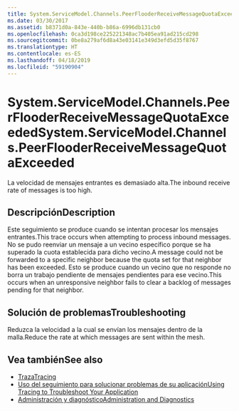 ```yaml
---
title: System.ServiceModel.Channels.PeerFlooderReceiveMessageQuotaExceeded
ms.date: 03/30/2017
ms.assetid: b8371d0a-843e-440b-b86a-6996db131cb0
ms.openlocfilehash: 0ca3d198ce225221348ac7b405ea91ad215cd298
ms.sourcegitcommit: 0be8a279af6d8a43e03141e349d3efd5d35f8767
ms.translationtype: HT
ms.contentlocale: es-ES
ms.lasthandoff: 04/18/2019
ms.locfileid: "59190904"
---
```

# <a name="systemservicemodelchannelspeerflooderreceivemessagequotaexceeded"></a><span data-ttu-id="2c9e7-102">System.ServiceModel.Channels.PeerFlooderReceiveMessageQuotaExceeded</span><span class="sxs-lookup"><span data-stu-id="2c9e7-102">System.ServiceModel.Channels.PeerFlooderReceiveMessageQuotaExceeded</span></span>
<span data-ttu-id="2c9e7-103">La velocidad de mensajes entrantes es demasiado alta.</span><span class="sxs-lookup"><span data-stu-id="2c9e7-103">The inbound receive rate of messages is too high.</span></span>  
  
## <a name="description"></a><span data-ttu-id="2c9e7-104">Descripción</span><span class="sxs-lookup"><span data-stu-id="2c9e7-104">Description</span></span>  
 <span data-ttu-id="2c9e7-105">Este seguimiento se produce cuando se intentan procesar los mensajes entrantes.</span><span class="sxs-lookup"><span data-stu-id="2c9e7-105">This trace occurs when attempting to process inbound messages.</span></span> <span data-ttu-id="2c9e7-106">No se pudo reenviar un mensaje a un vecino específico porque se ha superado la cuota establecida para dicho vecino.</span><span class="sxs-lookup"><span data-stu-id="2c9e7-106">A message could not be forwarded to a specific neighbor because the quota set for that neighbor has been exceeded.</span></span> <span data-ttu-id="2c9e7-107">Esto se produce cuando un vecino que no responde no borra un trabajo pendiente de mensajes pendientes para ese vecino.</span><span class="sxs-lookup"><span data-stu-id="2c9e7-107">This occurs when an unresponsive neighbor fails to clear a backlog of messages pending for that neighbor.</span></span>  
  
## <a name="troubleshooting"></a><span data-ttu-id="2c9e7-108">Solución de problemas</span><span class="sxs-lookup"><span data-stu-id="2c9e7-108">Troubleshooting</span></span>  
 <span data-ttu-id="2c9e7-109">Reduzca la velocidad a la cual se envían los mensajes dentro de la malla.</span><span class="sxs-lookup"><span data-stu-id="2c9e7-109">Reduce the rate at which messages are sent within the mesh.</span></span>  
  
## <a name="see-also"></a><span data-ttu-id="2c9e7-110">Vea también</span><span class="sxs-lookup"><span data-stu-id="2c9e7-110">See also</span></span>

- [<span data-ttu-id="2c9e7-111">Traza</span><span class="sxs-lookup"><span data-stu-id="2c9e7-111">Tracing</span></span>](../../../../../docs/framework/wcf/diagnostics/tracing/index.md)
- [<span data-ttu-id="2c9e7-112">Uso del seguimiento para solucionar problemas de su aplicación</span><span class="sxs-lookup"><span data-stu-id="2c9e7-112">Using Tracing to Troubleshoot Your Application</span></span>](../../../../../docs/framework/wcf/diagnostics/tracing/using-tracing-to-troubleshoot-your-application.md)
- [<span data-ttu-id="2c9e7-113">Administración y diagnóstico</span><span class="sxs-lookup"><span data-stu-id="2c9e7-113">Administration and Diagnostics</span></span>](../../../../../docs/framework/wcf/diagnostics/index.md)
